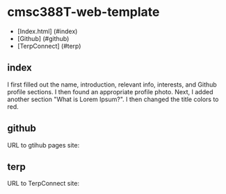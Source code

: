# cmsc388T-web-template
- [Index.html] (#index)
- [Github] (#github)
- [TerpConnect] (#terp)
## index
I first filled out the name, introduction, relevant info, interests, and Github profile sections.  I then found an appropriate profile photo.  Next, I added another section "What is Lorem Ipsum?".  I then changed the title colors to red.

## github
URL to gtihub pages site:


## terp
URL to TerpConnect site: 